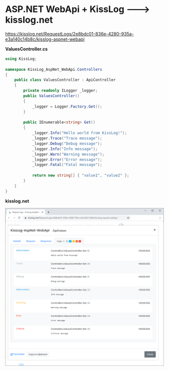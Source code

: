 # ASP.NET WebApi + KissLog ---> kisslog.net

https://kisslog.net/RequestLogs/2e8bdc01-836e-4280-935a-e3a140c14b8c/kisslog-aspnet-webapi

**ValuesController.cs**

```csharp
using KissLog;

namespace KissLog_AspNet_WebApi.Controllers
{
    public class ValuesController : ApiController
    {
        private readonly ILogger _logger;
        public ValuesController()
        {
            _logger = Logger.Factory.Get();
        }

        public IEnumerable<string> Get()
        {
            _logger.Info("Hello world from KissLog!");
            _logger.Trace("Trace message");
            _logger.Debug("Debug message");
            _logger.Info("Info message");
            _logger.Warn("Warning message");
            _logger.Error("Error message");
            _logger.Fatal("Fatal message");

            return new string[] { "value1", "value2" };
        }
    }
}
```

**kisslog.net**

![kisslog.net](/src/KissLog-AspNet-WebApi/KissLog-AspNet-WebApi/Content/KissLog-AspNet-WebApi.png)